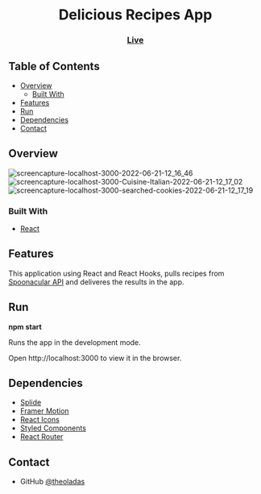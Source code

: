 <h1 align="center">Delicious Recipes App</h1>

<div align="center">
  <h3>
    <a href="http://localhost:3000">
      Live
    </a>
  </h3>
</div>

## Table of Contents

- [Overview](#overview)
  - [Built With](#built-with)
- [Features](#features)
- [Run](#run)
- [Dependencies](#dependencies)
- [Contact](#contact)

## Overview
![screencapture-localhost-3000-2022-06-21-12_16_46](https://user-images.githubusercontent.com/67963370/174787523-267eef6e-56f5-491a-b12f-b952cfc4065d.png)
![screencapture-localhost-3000-Cuisine-Italian-2022-06-21-12_17_02](https://user-images.githubusercontent.com/67963370/174787533-fba30dc8-b473-4df5-b14f-2bc50310926c.png)
![screencapture-localhost-3000-searched-cookies-2022-06-21-12_17_19](https://user-images.githubusercontent.com/67963370/174787543-e19ae8da-7bdc-4578-827a-ca01cb405974.png)


### Built With

- [React](https://reactjs.org)

## Features

This application using React and React Hooks, pulls recipes from [Spoonacular API](https://spoonacular.com/food-api/console#Profile) and deliveres the results in the app.

## Run

<strong>npm start</strong>

Runs the app in the development mode.

Open http://localhost:3000 to view it in the browser.

## Dependencies

- [Splide](https://splidejs.com)
- [Framer Motion](https://www.framer.com/motion/)
- [React Icons](https://react-icons.github.io/react-icons/)
- [Styled Components](https://styled-components.com)
- [React Router](https://v5.reactrouter.com/web/guides/quick-start)

## Contact

- GitHub [@theoladas](https://github.com/theoladas)







